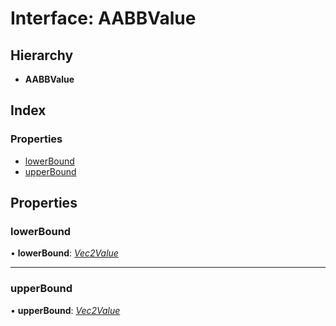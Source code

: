 
# Interface: AABBValue

## Hierarchy

* **AABBValue**

## Index

### Properties

* [lowerBound](/api/interfaces/aabbvalue#lowerbound)
* [upperBound](/api/interfaces/aabbvalue#upperbound)

## Properties

###  lowerBound

• **lowerBound**: *[Vec2Value](/api/interfaces/vec2value)*

___

###  upperBound

• **upperBound**: *[Vec2Value](/api/interfaces/vec2value)*
